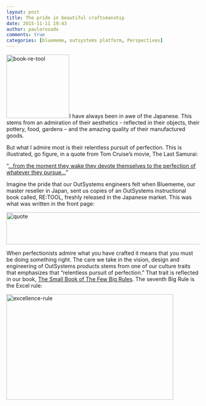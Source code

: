 ```yaml
---
layout: post
title: The pride in beautiful craftsmanship
date: 2015-11-11 19:43
author: paulorosado
comments: true
categories: [bluememe, outsystems platform, Perspectives]
---
```

<img class="alignright size-full wp-image-3633" src="http://www.outsystems.com/blog/wp-content/uploads/2015/11/book-re-tool.jpg" alt="book-re-tool" width="164" height="166" />I have always been in awe of the Japanese. This stems from an admiration of their aesthetics - reflected in their objects, their pottery, food, gardens – and the amazing quality of their manufactured goods.

But what I admire most is their relentless pursuit of perfection. This is illustrated, go figure, in a quote from Tom Cruise’s movie, The Last Samurai:

“<a href="https://www.youtube.com/watch?v=LMT1r9IpIf0#t=1m44s" target="_blank">...from the moment they wake they devote themselves to the perfection of whatever they pursue...</a>”<!--more-->

Imagine the pride that our OutSystems engineers felt when Bluememe, our master reseller in Japan, sent us copies of an OutSystems instructional book called, RE:TOOL, freshly released in the Japanese market. This was what was written in the front page:

<img class="aligncenter size-full wp-image-3638" src="http://www.outsystems.com/blog/wp-content/uploads/2015/11/quote.png" alt="quote" width="582" height="84" />

When perfectionists admire what you have crafted it means that you must be doing something right. The care we take in the vision, design and engineering of OutSystems products stems from one of our culture traits that emphasizes that “relentless pursuit of perfection.” That trait is reflected in our book, <a href="http://www.outsystems.com/the-small-book/">The Small Book of The Few Big Rules</a>. The seventh Big Rule is the Excel rule:

<a href="http://www.outsystems.com/blog/wp-content/uploads/2015/11/excellence-bit2.jpg" rel="attachment wp-att-3644"><img class="aligncenter size-full wp-image-3644" src="http://www.outsystems.com/blog/wp-content/uploads/2015/11/excellence-bit2.jpg" alt="excellence-rule" width="435" height="276" /></a>
